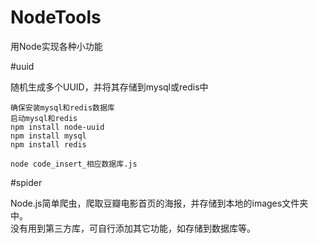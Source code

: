 # NodeTools
用Node实现各种小功能

#uuid

随机生成多个UUID，并将其存储到mysql或redis中  

```
确保安装mysql和redis数据库
启动mysql和redis
npm install node-uuid  
npm install mysql
npm install redis

node code_insert_相应数据库.js
```

#spider

Node.js简单爬虫，爬取豆瓣电影首页的海报，并存储到本地的images文件夹中。  
没有用到第三方库，可自行添加其它功能，如存储到数据库等。  

